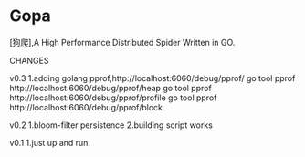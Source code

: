 # Gopa #
[狗爬],A High Performance Distributed  Spider Written in GO.

CHANGES


v0.3
1.adding golang pprof,http://localhost:6060/debug/pprof/
    go tool pprof http://localhost:6060/debug/pprof/heap
    go tool pprof http://localhost:6060/debug/pprof/profile
    go tool pprof http://localhost:6060/debug/pprof/block


v0.2
1.bloom-filter persistence
2.building script works

v0.1
1.just up and run.


